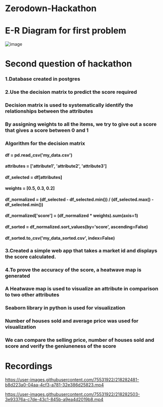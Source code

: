 # Zerodown-Hackathon
# E-R Diagram for first problem
![image](https://user-images.githubusercontent.com/75531922/218244229-737a9c18-0886-4b98-9bdc-2acb8e0549bf.png)
# Second question of hackathon
### 1.Database created in postgres
### 2.Use the decision matrix to predict the score required
### Decision matrix is used to systematically identify the relationships between the attributes
### By assigning weights to all the items, we try to give out a score that gives a score between 0 and 1
### Algorithm for the decision matrix
#### df = pd.read_csv('my_data.csv')
#### attributes = ['attribute1', 'attribute2', 'attribute3']
#### df_selected = df[attributes]
#### weights = [0.5, 0.3, 0.2]
#### df_normalized = (df_selected - df_selected.min()) / (df_selected.max() - df_selected.min())
#### df_normalized['score'] = (df_normalized * weights).sum(axis=1)
#### df_sorted = df_normalized.sort_values(by='score', ascending=False)
#### df_sorted.to_csv('my_data_sorted.csv', index=False)

### 3.Created a simple web app that takes a market id and displays the score calculated.

### 4.To prove the accuracy of the score, a heatwave map is generated
### A Heatwave map is used to visualize an attribute in comparison to two other attributes
### Seaborn library in python is used for visualization
### Number of houses sold and average price was used for visualization
### We can compare the selling price, number of houses sold and score and verify the geniuneness of the score
# Recordings

https://user-images.githubusercontent.com/75531922/218282481-b8d223a0-04aa-4cf3-a781-32e386d25823.mp4


https://user-images.githubusercontent.com/75531922/218282503-3e93376a-c7de-43c1-845b-a9ea4d2019b8.mp4


